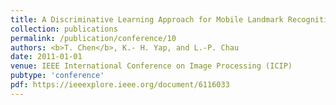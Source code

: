 ```yaml
---
title: A Discriminative Learning Approach for Mobile Landmark Recognition
collection: publications
permalink: /publication/conference/10
authors: <b>T. Chen</b>, K.- H. Yap, and L.-P. Chau
date: 2011-01-01
venue: IEEE International Conference on Image Processing (ICIP)
pubtype: 'conference'
pdf: https://ieeexplore.ieee.org/document/6116033
---
```


<!-- paperurl: 'http://academicpages.github.io/files/paper1.pdf'
citation: 'Your Name, You. (2009). &quot;Paper Title Number 1.&quot; <i>Journal 1</i>. 1(1).' -->
<!-- [Download paper here](http://academicpages.github.io/files/paper1.pdf) -->

